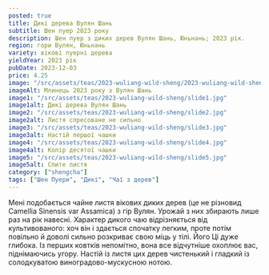 ```yaml
---
posted: true
title: Дикі дерева Вулян Шань
subtitle: Шен пуер 2023 року
description: Шен пуер з диких дерев Вулян Шань, Юньнань; 2023 рік.
region: гори Вулян, Юньнань
variety: вікові пуерні дерева
yieldYear: 2023 рік
pubDate: 2023-12-03
price: 4.25
image: "/src/assets/teas/2023-wuliang-wild-sheng/2023-wuliang-wild-sheng.jpg"
imageAlt: Млинець 2023 року з Вулян Шань
image1: "/src/assets/teas/2023-wuliang-wild-sheng/slide1.jpg"
image1alt: Дикі дерева Вулян Шань
image2: "/src/assets/teas/2023-wuliang-wild-sheng/slide2.jpg"
image2alt: Листя спресоване не сильно
image3: "/src/assets/teas/2023-wuliang-wild-sheng/slide3.jpg"
image3alt: Настій першої чашки
image4: "/src/assets/teas/2023-wuliang-wild-sheng/slide4.jpg"
image4alt: Колір десятої чашки
image5: "/src/assets/teas/2023-wuliang-wild-sheng/slide5.jpg"
image5alt: Спите листя
category: ["shengcha"]
tags: ["Шен Пуери", "Дикі", "Чаї з дерев"]
---
```


Мені подобається чайне листя вікових диких дерев (це не різновид Camellia Sinensis var Assamica) з гір Вулян. Урожай з них збирають лише раз на рік навесні. Характер дикого чаю відрізняється від культивованого: хоч він і здається спочатку легким, проте потім повільно й доволі сильно розкриває свою міць у тілі. Його Ці дуже глибока. Із перших ковтків непомітно, вона все відчутніше охоплює вас, піднімаючись угору. Настій із листя цих дерев чистенький і гладкий із солодкуватою виноградово-мускусною нотою.